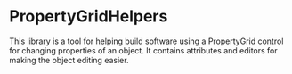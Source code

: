# PropertyGridHelpers

This library is a tool for helping build software using a PropertyGrid control for changing properties of an object.  It contains attributes and editors for making the object editing easier.
